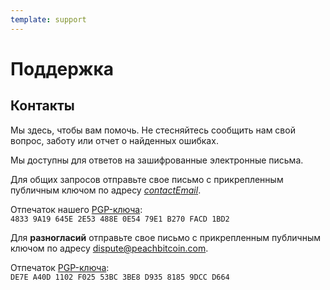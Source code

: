 ```yaml
---
template: support
---
```

<!--[intro]-->
# Поддержка

<!--[contact]-->
## Контакты

Мы здесь, чтобы вам помочь. Не стесняйтесь сообщить нам свой вопрос, заботу или отчет о найденных ошибках.

Мы доступны для ответов на зашифрованные электронные письма.

Для общих запросов отправьте свое письмо с прикрепленным публичным ключом по адресу [$contactEmail$](mailto:$contactEmail$).

Отпечаток нашего [PGP-ключа](https://keys.openpgp.org/vks/v1/by-fingerprint/48339A19645E2E53488E0E5479E1B270FACD1BD2):<br>
`4833 9A19 645E 2E53 488E 0E54 79E1 B270 FACD 1BD2`

Для **разногласий** отправьте свое письмо с прикрепленным публичным ключом по адресу [dispute@peachbitcoin.com](mailto:dispute@peachbitcoin.com).

Отпечаток [PGP-ключа](https://keys.openpgp.org/search?q=DE7EA40D1102F02553BC3BE8D93581859DCCD664):<br>
`DE7E A40D 1102 F025 53BC 3BE8 D935 8185 9DCC D664`
